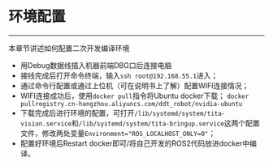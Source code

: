 # 环境配置
----
本章节讲述如何配置二次开发编译环境

- 用Debug数据线插入机器前端DBG口后连接电脑
- 接线完成后打开命令终端，输入`ssh root@192.168.55.1`进入；
- 通过命令行配置或通过上位机（可在说明书上了解）配置WIFI连接情况；
- WIFI连接成功后，使用`docker pull`指令将Ubuntu docker下载；
`docker pullregistry.cn-hangzhou.aliyuncs.com/ddt_robot/nvidia-ubuntu`
- 下载完成后进行环境的配置，可打开`/lib/systemd/system/tita-vision.service`和`/lib/systemd/system/tita-bringup.service`这两个配置文件，修改两处变量`Environment="ROS_LOCALHOST_ONLY=0"`；
- 配置好环境后Restart docker即可/将自己开发的ROS2代码放进docker中编译。

